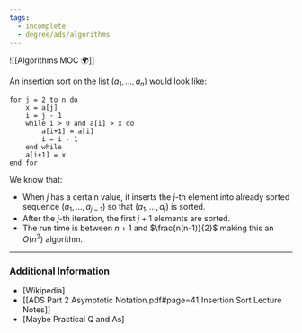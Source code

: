 ```yaml
---
tags:
  - incomplete
  - degree/ads/algorithms
---
```

![[Algorithms MOC 🌍]]

An insertion sort on the list $(a_{1}, \ldots, a_{n})$ would look like:
```Pseudocode
for j = 2 to n do
	x = a[j]
	i = j - 1
	while i > 0 and a[i] > x do
		a[i+1] = a[i]
		i = i - 1
	end while
	a[i+1] = x
end for
```

We know that:
- When $j$ has a certain value, it inserts the $j$-th element into already sorted sequence $(a_{1}, \ldots, a_{j-1})$ so that $(a_{1}, \ldots, a_{j})$ is sorted.
- After the $j$-th iteration, the first $j+1$ elements are sorted.
- The run time is between $n+1$ and $\frac{n(n-1)}{2}$ making this an $O(n^{2})$ algorithm.

---
### Additional Information

- [Wikipedia]
- [[ADS Part 2 Asymptotic Notation.pdf#page=41|Insertion Sort Lecture Notes]]
- [Maybe Practical Q and As]
